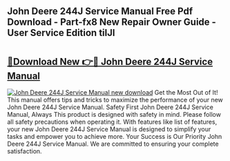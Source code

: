 ## John Deere 244J Service Manual Free Pdf Download - Part-fx8 New Repair Owner Guide - User Service Edition tilJl

# <h2><a href="http://bc92874.oget.top/?id=John+Deere+244J+Service+Manual">🔗Download New 👉🔴 John Deere 244J Service Manual</a></h2>

[![John Deere 244J Service Manual new download](https://i.imgur.com/5g1atiW.png)](http://bc92874.oget.top/?id=John+Deere+244J+Service+Manual)
Get the Most Out of It! This manual offers tips and tricks to maximize the performance of your new John Deere 244J Service Manual. Safety First John Deere 244J Service Manual, Always This product is designed with safety in mind. Please follow all safety precautions when operating it. With features like list of features, your new John Deere 244J Service Manual is designed to simplify your tasks and empower you to achieve more. Your Success is Our Priority John Deere 244J Service Manual. We are committed to ensuring your complete satisfaction.
